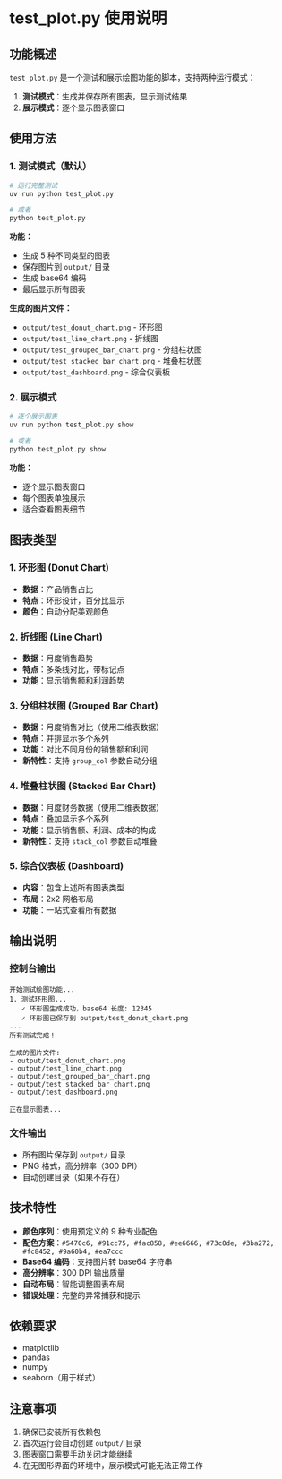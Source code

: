 # test_plot.py 使用说明

## 功能概述

`test_plot.py` 是一个测试和展示绘图功能的脚本，支持两种运行模式：

1. **测试模式**：生成并保存所有图表，显示测试结果
2. **展示模式**：逐个显示图表窗口

## 使用方法

### 1. 测试模式（默认）

```bash
# 运行完整测试
uv run python test_plot.py

# 或者
python test_plot.py
```

**功能：**
- 生成 5 种不同类型的图表
- 保存图片到 `output/` 目录
- 生成 base64 编码
- 最后显示所有图表

**生成的图片文件：**
- `output/test_donut_chart.png` - 环形图
- `output/test_line_chart.png` - 折线图
- `output/test_grouped_bar_chart.png` - 分组柱状图
- `output/test_stacked_bar_chart.png` - 堆叠柱状图
- `output/test_dashboard.png` - 综合仪表板

### 2. 展示模式

```bash
# 逐个展示图表
uv run python test_plot.py show

# 或者
python test_plot.py show
```

**功能：**
- 逐个显示图表窗口
- 每个图表单独展示
- 适合查看图表细节

## 图表类型

### 1. 环形图 (Donut Chart)
- **数据**：产品销售占比
- **特点**：环形设计，百分比显示
- **颜色**：自动分配美观颜色

### 2. 折线图 (Line Chart)
- **数据**：月度销售趋势
- **特点**：多条线对比，带标记点
- **功能**：显示销售额和利润趋势

### 3. 分组柱状图 (Grouped Bar Chart)
- **数据**：月度销售对比（使用二维表数据）
- **特点**：并排显示多个系列
- **功能**：对比不同月份的销售额和利润
- **新特性**：支持 `group_col` 参数自动分组

### 4. 堆叠柱状图 (Stacked Bar Chart)
- **数据**：月度财务数据（使用二维表数据）
- **特点**：叠加显示多个系列
- **功能**：显示销售额、利润、成本的构成
- **新特性**：支持 `stack_col` 参数自动堆叠

### 5. 综合仪表板 (Dashboard)
- **内容**：包含上述所有图表类型
- **布局**：2x2 网格布局
- **功能**：一站式查看所有数据

## 输出说明

### 控制台输出
```
开始测试绘图功能...
1. 测试环形图...
   ✓ 环形图生成成功，base64 长度: 12345
   ✓ 环形图已保存到 output/test_donut_chart.png
...
所有测试完成！

生成的图片文件:
- output/test_donut_chart.png
- output/test_line_chart.png
- output/test_grouped_bar_chart.png
- output/test_stacked_bar_chart.png
- output/test_dashboard.png

正在显示图表...
```

### 文件输出
- 所有图片保存到 `output/` 目录
- PNG 格式，高分辨率（300 DPI）
- 自动创建目录（如果不存在）

## 技术特性

- **颜色序列**：使用预定义的 9 种专业配色
- **配色方案**：`#5470c6, #91cc75, #fac858, #ee6666, #73c0de, #3ba272, #fc8452, #9a60b4, #ea7ccc`
- **Base64 编码**：支持图片转 base64 字符串
- **高分辨率**：300 DPI 输出质量
- **自动布局**：智能调整图表布局
- **错误处理**：完整的异常捕获和提示

## 依赖要求

- matplotlib
- pandas
- numpy
- seaborn（用于样式）

## 注意事项

1. 确保已安装所有依赖包
2. 首次运行会自动创建 `output/` 目录
3. 图表窗口需要手动关闭才能继续
4. 在无图形界面的环境中，展示模式可能无法正常工作
